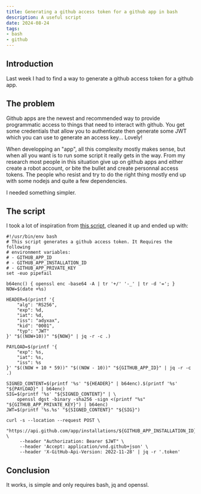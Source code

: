 ```yaml
---
title: Generating a github access token for a github app in bash
description: A useful script
date: 2024-08-24
tags:
- bash
- github
---
```


## Introduction

Last week I had to find a way to generate a github access token for a github app.

## The problem

Github apps are the newest and recommended way to provide programmatic access to things that need to interact with github. You get some credentials that allow you to authenticate then generate some JWT which you can use to generate an access key... Lovely!

When developping an "app", all this complexity mostly makes sense, but when all you want is to run some script it really gets in the way. From my research most people in this situation give up on github apps and either create a robot account, or bite the bullet and create personnal access tokens. The people who resist and try to do the right thing mostly end up with some nodejs and quite a few dependencies.

I needed something simpler.

## The script

I took a lot of inspiration from [this script](https://github.com/Nastaliss/get-github-app-pat/blob/main/generate_github_access_token.sh), cleaned it up and ended up with:

``` shell
#!/usr/bin/env bash
# This script generates a github access token. It Requires the following
# environment variables:
# - GITHUB_APP_ID
# - GITHUB_APP_INSTALLATION_ID
# - GITHUB_APP_PRIVATE_KEY
set -euo pipefail

b64enc() { openssl enc -base64 -A | tr '+/' '-_' | tr -d '='; }
NOW=$(date +%s)

HEADER=$(printf '{
    "alg": "RS256",
    "exp": %d,
    "iat": %d,
    "iss": "adyxax",
    "kid": "0001",
    "typ": "JWT"
}' "$((NOW+10))" "${NOW}" | jq -r -c .)

PAYLOAD=$(printf '{
    "exp": %s,
    "iat": %s,
    "iss": %s
}' "$((NOW + 10 * 59))" "$((NOW - 10))" "${GITHUB_APP_ID}" | jq -r -c .)

SIGNED_CONTENT=$(printf '%s' "${HEADER}" | b64enc).$(printf '%s' "${PAYLOAD}" | b64enc)
SIG=$(printf '%s' "${SIGNED_CONTENT}" | \
    openssl dgst -binary -sha256 -sign <(printf "%s" "${GITHUB_APP_PRIVATE_KEY}") | b64enc)
JWT=$(printf '%s.%s' "${SIGNED_CONTENT}" "${SIG}")

curl -s --location --request POST \
     "https://api.github.com/app/installations/${GITHUB_APP_INSTALLATION_ID}/access_tokens" \
     --header "Authorization: Bearer $JWT" \
     --header 'Accept: application/vnd.github+json' \
     --header 'X-GitHub-Api-Version: 2022-11-28' | jq -r '.token'
```

## Conclusion

It works, is simple and only requires bash, jq and openssl.
